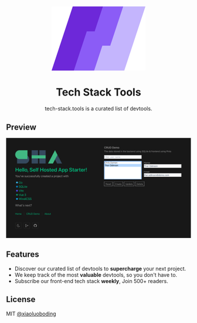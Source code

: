 <p align="center">
  <a href="https://github.com/xiaoluoboding/tech-stack.tools">
    <img src="/public/logo.svg" width="256">
  </a>
</p>

<h1 align="center">Tech Stack Tools</h1>

<p align="center">tech-stack.tools is a curated list of devtools.</p>

## Preview

![Preview](public/preview.png)

## Features

- Discover our curated list of devtools to **supercharge** your next project.
- We keep track of the most **valuable** devtools, so you don't have to.
- Subscribe our front-end tech stack **weekly**, Join 500+ readers.

## License

MIT [@xiaoluoboding](https://github.com/xiaoluoboding)
